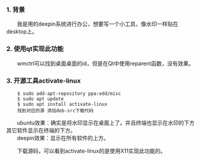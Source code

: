 
### 1. 背景

&emsp;&emsp;我是用的deepin系统进行办公，想要写一个小工具，像水印一样贴在desktop上。

### 2. 使用qt实现此功能

&emsp;&emsp;wmctrl可以找到桌面桌面的id，但是在Qt中使用reparent函数，没有效果。

### 3. 开源工具activate-linux

```shell
    $ sudo add-apt-repository ppa:edd/misc
    $ sudo apt update
    $ sudo apt install activate-linux
    找到对应的源 添加deb-src下载代码
```

&emsp;&emsp;ubuntu效果：确实是将水印显示在桌面上了。并且终端也显示在水印的下方 其它软件显示在终端的下方。  
&emsp;&emsp;deepin效果：显示在所有软件的上方。

&emsp;&emsp;下载源码，可以看到activate-linux的是使用X11实现此功能的。

